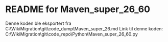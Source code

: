 # README for Maven_super_26_60
Denne koden ble eksportert fra C:\WikiMigration\git\code_dump\Maven_super_26.md
Link til denne koden: C:\WikiMigration\git\code_repo\Python\Maven_super_26_60.py
